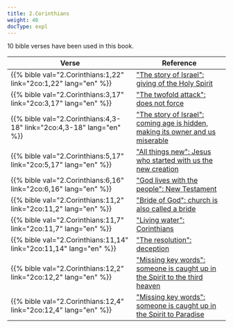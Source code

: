 ```yaml
---
title: 2.Corinthians
weight: 46
docType: expl
---
```


10 bible verses have been used in this book.

| Verse | Reference |
|-------|-----------|
| {{% bible val="2.Corinthians:1,22" link="2co:1,22" lang="en" %}} | ["The story of Israel": giving of the Holy Spirit](/appl/topics/hero/who-rules-the-world#af6b) |
| {{% bible val="2.Corinthians:3,17" link="2co:3,17" lang="en" %}} | ["The twofold attack": does not force](/expl/content/beasts/the-nature-of-the-beast-in-the-book-of-revelation#f4be) |
| {{% bible val="2.Corinthians:4,3-18" link="2co:4,3-18" lang="en" %}} | ["The story of Israel": coming age is hidden, making its owner and us miserable](/appl/topics/hero/who-rules-the-world#af6b) |
| {{% bible val="2.Corinthians:5,17" link="2co:5,17" lang="en" %}} | ["All things new": Jesus who started with us the new creation](/expl/content/paradise/the-new-jerusalem#ad18) |
| {{% bible val="2.Corinthians:6,16" link="2co:6,16" lang="en" %}} | ["God lives with the people": New Testament](/expl/content/paradise/the-new-jerusalem#93e0) |
| {{% bible val="2.Corinthians:11,2" link="2co:11,2" lang="en" %}} | ["Bride of God": church is also called a bride](/expl/background/israel/the-church-is-part-of-israel#9c2e) |
| {{% bible val="2.Corinthians:11,7" link="2co:11,7" lang="en" %}} | ["Living water": Corinthians](/expl/content/paradise/the-new-jerusalem#bac3) |
| {{% bible val="2.Corinthians:11,14" link="2co:11,14" lang="en" %}} | ["The resolution": deception](/expl/content/seals/the-mystery-of-the-four-horse-men#6235) |
| {{% bible val="2.Corinthians:12,2" link="2co:12,2" lang="en" %}} | ["Missing key words": someone is caught up in the Spirit to the third heaven](/expl/topics/others/the-rapture#7612) |
| {{% bible val="2.Corinthians:12,4" link="2co:12,4" lang="en" %}} | ["Missing key words": someone is caught up in the Spirit to Paradise](/expl/topics/others/the-rapture#7612) |
